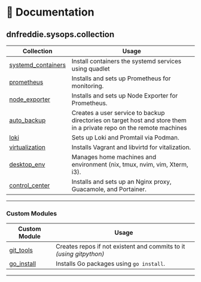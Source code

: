 # **📖 Documentation**

## dnfreddie.sysops.collection

| Collection                                     | Usage                                                                                                              |
| ---------------------------------------------- | ------------------------------------------------------------------------------------------------------------------ |
| [systemd_containers](roles/systemd_containers) | Install containers the systemd services using quadlet                                                              |
| [prometheus](roles/prometheus)                 | Installs and sets up Prometheus for monitoring.                                                                    |
| [node_exporter](roles/node_exporter)           | Installs and sets up Node Exporter for Prometheus.                                                                 |
| [auto_backup](roles/auto_backup/)            | Creates a user service to backup directories on target host and store them in a private repo on the remote machines |
| [loki](roles/loki)                             | Sets up Loki and Promtail via Podman.                                                                              |
| [virtualization](roles/virtualization)         | Installs Vagrant and libvirtd for vitalization.                                                                    |
| [desktop_env](roles/desktop_env)               | Manages home machines and environment (nix, tmux, nvim, vim, Xterm, i3).                                           |
| [control_center](roles/control_center)         | Installs and sets up an Nginx proxy, Guacamole, and Portainer.                                                     |

---

### **Custom Modules**

| Custom Module                               | Usage                                                          |
| ------------------------------------------- | -------------------------------------------------------------- |
| [git_tools](plugins/modules/git_tools)     | Creates repos if not existent and commits to it _(using gitpython)_ |
| [go_install](plugins/modules/go_install/) | Installs Go packages using `go install`.                       |

---
